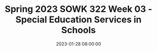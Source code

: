 ---
layout: single_presentation
name: spring-2023-sowk-322-week-03-special-education-services-in-schools.md
title: "Spring 2023 SOWK 322 Week 03 - Special Education Services in Schools"
date:  2023-01-28 08:00:00
presentation_id: KGMuaR
permalink: /KGMuaR/
redirect_from:
  - /presentations/KGMuaR/spring-2023-sowk-322-week-03-special-education-services-in-schools
slides: 
  - slide_name: deck-9684-large-0.jpeg
    slide_text: >
      <p>Special Education Services in Schools
      Jacob Campbell, LICSW at Heritage University Spring 2023 SOWK 322
      Photo by Renan Kamikoga on Unsplash</p>
      
  - slide_name: deck-9684-large-1.jpeg
    slide_text: >
      <p>Agenda
      How Does Special Education Services Work in Schools
      Week three course plan General overview of special education Referral process for special services Positions and rolls
      Jacob Campbell, LICSW at Heritage University
      Spring 2023 SOWK 322</p>
      
  - slide_name: deck-9684-large-2.jpeg
    slide_text: >
      <p>Week Three Course Plan What You Need to Do
      Disability History and Law: Where Are We Now and Where Do We Need To Go What Does Access Really Mean The Disability Rights Movement Disability Law and Your Curiosity
      Review and Take Quiz
      At Least 3 Replies in Forums
      An Overview of the Americans with Disabilities Act Americans with Disabilities Act
      Call toll-free 1-800-949-4232 V/TTY
      An Overview of the Americans with Disabilities Act The Americans with Disabilities Act (ADA), enacted in 1990, is a civil rights law that prohibits discrimination against individuals with disabilities in all areas of public life, including jobs, schools, transportation, and all public and private places that are open to the general public. The ADA is divided into five titles (or sections) that relate to different areas of public life.
      Title I - Employment • Designed to help people with disabilities access the same employment opportunities and benefits available to people without disabilities. • Applies to employers with 15 or more employees.
      Read Chapter 3 The Disability Rights Movement in the United States
      • Requires employers to provide reasonable accommodations to qualified applicants or employees. A “reasonable accommodation” is a change that does not cause the employer “undue hardship” (too much difficulty or expense). • Defines disability, establishes guidelines for the reasonable accommodation process, addresses medical examinations and inquiries, and defines “direct threat” when there is risk of substantial harm to the health or safety of the individual employee with a disability or others. • Regulated and enforced by the U.S. Equal Employment Opportunity Commission. http://www.eeoc.gov/laws/types/disability.cfm
      Title II - Public Services: State and Local Government •
      Prohibits discrimination on the basis of disability by “public entities,” which are programs, services and activities operated by state and local governments.
      •
      Requires public entities (programs, services and activities operated by state and local governments) to be accessible to individuals with disabilities.
      Watch Videos
      • Outlines requirements for self-evaluation and planning; making reasonable modifications to policies, practices, and procedures where necessary to avoid discrimination; identifying architectural barriers; and communicating effectively with people with hearing, vision and speech disabilities. • Regulated and enforced by the U.S. Department of Justice. http://www.ada.gov
      Title III - Public Accommodations and Services Operated by Private Entities • Prohibits places of public accommodation from discriminating against individuals with disabilities. Public accommodations include privately-owned, leased or operated facilities like hotels, restaurants, retail merchants, doctors’ offices, golf courses, private schools, sports stadiums, theaters, and so on. • Sets the minimum standards for accessibility for alterations, new construction and barrier removal. www.adata.org
      Jacob Campbell, LICSW at Heritage University
      1
      2015
      Ed Roberts: His Words, His Vision
      Spring 2023 SOWK 322</p>
      
  - slide_name: deck-9684-large-3.jpeg
    slide_text: >
      <p>Legal Basis
      for Special Education • Americans With Disabilities Act • Individuals With Disabilities Education Improvement Act • Washington Administrative Code (Chapter 392-172A): Rules for the Provision of Special Education to Special Education Students
      Jacob Campbell, LICSW at Heritage University
      Spring 2023 SOWK 322</p>
      
  - slide_name: deck-9684-large-4.jpeg
    slide_text: >
      <p>A service not a place…
      • Special education is not a classroom, it is a continuum of services • Special education is de ined by the type of instruction the student gets, not where the instruction occurs • Special education is specially designed instruction which is de ined as:
      a change in the teaching strategies and methods used in order to di erentiate material for students
      Spring 2023 SOWK 322 f
      f
      ff
      Jacob Campbell, LICSW at Heritage University</p>
      
  - slide_name: deck-9684-large-5.jpeg
    slide_text: >
      <p>Important Terms in Special Education • Free and Appropriate Public Education (FAPE) A program designed to meet the individual needs of the student at no cost to the family. • Specially Designed Instruction (SDI) Organized and planned instructional activities, which adapt, as appropriate, the content, methodology, or delivery of instruction, in order to address the unique needs that result from a student’s disability.
      Jacob Campbell, LICSW at Heritage University
      Spring 2023 SOWK 322</p>
      
  - slide_name: deck-9684-large-6.jpeg
    slide_text: >
      <p>504 Plan
      Explanation &amp; Eligibility A 504 plan is an accommodation plan that allows a student access to his/her educational program to the same extent as nondisabled peers. To be eligible, a student must have an identi ied disability that: Adversely impacts educational progress Requires accommodations to mitigate the inequity in their to access to their educational program
      Spring 2023 2022 SOWK 322 f
      Jacob Campbell, LICSW at Heritage University</p>
      
  - slide_name: deck-9684-large-7.jpeg
    slide_text: >
      <p>What is an IEP?
      Individualized Education Program • De ines the student’s present levels of performance in areas of eligibility • Outlines measurable goals and objectives in all areas of eligibility • Describes the accommodations and modi ications the student requires • Identi ies the least restrictive environment (LRE), how much time the student will spend in special ed and general ed settings, and who is responsible for the implementation of services and tracking of progress • De ines a transition plan and course of study after age 16
      Spring 2023 SOWK 322 f
      f
      f
      f
      Jacob Campbell, LICSW at Heritage University</p>
      
  - slide_name: deck-9684-large-8.jpeg
    slide_text: >
      <p>Quali ication for Services What Does it Take?
      A student eligible for special education must: Have an identi ied disability (in one of 14 categories) that… 1. Adversely impacts their education progress and 2. Requires specially designed instruction (SDI) A student can have a disability and not meet the other 2 tiers, therefore, not be eligible for special education services under IDEA.
      f
      f
      Jacob Campbell, LICSW at Heritage University
      Spring 2023 SOWK 322</p>
      
  - slide_name: deck-9684-large-9.jpeg
    slide_text: >
      <p>Typical Referral Concerns Frequent Needs of Students
      • Academic delays of ~2 or more years despite average capabilities/ cognitive skills and multiple interventions over time • Lack of progress within an intervention when peers are making consistent progress • Attention or behavior results in signi icant academic delays or lack of access to instruction • Social skill or behavior delays result in underperformance or inability to bene it adequately from instruction Spring 2023 SOWK 322 f
      f
      Jacob Campbell, LICSW at Heritage University</p>
      
  - slide_name: deck-9684-large-10.jpeg
    slide_text: >
      <p>• Limited English pro iciency
      Considerations
      What Do Schools Look At?
      • Lack of attendance over time/numerous absences • Environmental issues • Exposure to adequate instruction in reading and math • Interventions provided prior to referral
      f
      Jacob Campbell, LICSW at Heritage University
      Spring 2023 SOWK 322</p>
      
  - slide_name: deck-9684-large-11.jpeg
    slide_text: >
      <p>The Road To Referrals Who Makes Them
      Anyone can make a referral for special education services if they believe the student would bene it from a more specialized instructional program than can be provided in the general education setting
      f
      Jacob Campbell, LICSW at Heritage University
      Spring 2023 SOWK 322</p>
      
  - slide_name: deck-9684-large-12.jpeg
    slide_text: >
      <p>The Road To Referrals What is the Process
      Anyone can make a referral for special education services if they believe the student would bene it from a more specialized instructional program than can be provided in the general education setting
      A referral must be submitted in writing to the building or district level
      The best person to send the referral to is the building administrator and/or the school psychologist
      Spring 2023 SOWK 322 f
      Jacob Campbell, LICSW at Heritage University
      !</p>
      
  - slide_name: deck-9684-large-13.jpeg
    slide_text: >
      <p>At The Referral Team Meeting
      The teacher presents the data they have collected on: • Interventions that have been attempted, • How long they were attempted, and • Results of the interventions Based on this information the referral team makes a determination as to whether to proceed with a special education evaluation or if more information is needed.
      f
      Jacob Campbell, LICSW at Heritage University
      Other data shared includes: •
      absence pro ile
      •
      assessment information from student track
      •
      primary language
      •
      discipline history
      •
      health
      •
      academic history
      Spring 2023 SOWK 322</p>
      
  - slide_name: deck-9684-large-14.jpeg
    slide_text: >
      <p>Timeline
      What Are the Requirements after a O icial Request 25 school days • The amount of time the team has to meet to decide if an evaluation is going to occur and inform parents of the decision and obtain consent to evaluate 35 school days • The number of days from the data of consent that a team has to complete an evaluation if one is recommended.
      So… an evaluation is not a quick process
      30 calendar days • The number of days a team has to develop an initial IEP if the student is found to be eligible for special education services. Spring 2023 SOWK 322 ff
      Jacob Campbell, LICSW at Heritage University</p>
      
  - slide_name: deck-9684-large-15.jpeg
    slide_text: >
      <p>Eligibility Categories &amp; Programs What Is O ered In Pasco
      14 Eligibility Categories
      13 Special Service Programs
      ff
      Jacob Campbell, LICSW at Heritage University
      •
      Health Impairment
      •
      Emotional/ Behavioral Disability
      •
      Behavior Programs (BRIDGES)
      Spring 2023 SOWK 322</p>
      
  - slide_name: deck-9684-large-16.jpeg
    slide_text: >
      <p>Coordinating Services
      How Outside Services Can Collaborate with Special Education
      Requesting records Connecting with case manager Seeing programs irst hand Participating in meetings Sharing recommendations
      f
      Jacob Campbell, LICSW at Heritage University
      Spring 2023 SOWK 322</p>
      
  - slide_name: deck-9684-large-17.jpeg
    slide_text: >
      <p>Positions and Rolls
      Jacob Campbell, LICSW at Heritage University
      Spring 2023 SOWK 322</p>
      
  - slide_name: deck-9684-large-18.jpeg
    slide_text: >
      <p>Positions and Rolls • Student • Parent • Teachers • School Counselor
      • Special Services Administrators • Speech Language Pathologist
      • School Psychologist
      • Occupational Therapist
      • Education Specialists
      • Physical Therapist
      • School Administrators or Principals
      • School Nurse
      Jacob Campbell, LICSW at Heritage University
      • School Social Workers Spring 2023 SOWK 322</p>
      
presentation_description: >
  <p>In week three we continue to learn about the disability rights movement in the United States. Students have a reading quiz about the American’s with Disabilities Act (ADA). In the lecture video for this week, students will also have the opportunity to learn about legislation such as ADA and the Individuals With Disabilities Education Improvement Act (IDEA) mean for schools. The following are the learning objectives for this week.</p>
  <ul>
  <li>Develop an understanding of the modern disability rights movement</li>
  <li>Demonstrate knowledge of some key components of the Americans with Disabilities Act</li>
  <li>Learn about some of the experience persons starting in the disability rights movement in the United States</li>
  <li>Hear information about what some of the laws mean in practice for students in K-12 settings</li>
  </ul>
  
downloadable_slides: deck-9684.pdf
slides_count: 19
header:
  teaser: deck-9684-thumb-0.jpeg
presentation_video: "https://heritage.hosted.panopto.com/Panopto/Pages/Embed.aspx?id=b5fc9d3a-44a1-465e-92ec-af98014f2c3b&autoplay=false&offerviewer=true&showtitle=true&showbrand=true&captions=false&interactivity=all"
location: "Heritage University"
tags:
  - Heritage University
  - BASW Program
  - SOWK 322
---
